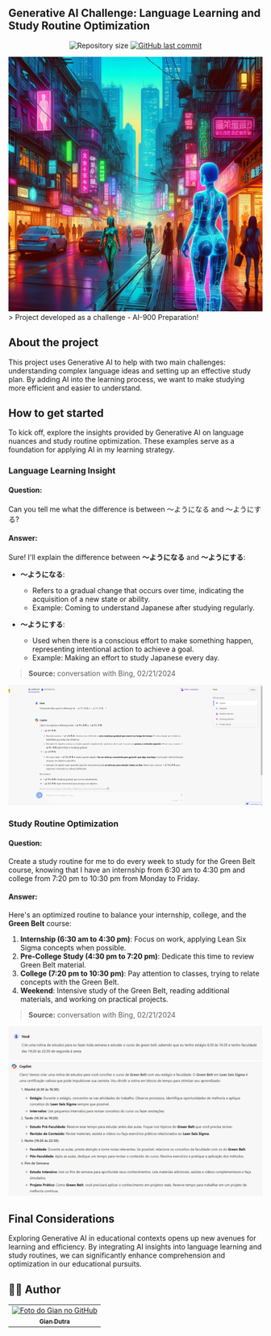 ## Generative AI Challenge: Language Learning and Study Routine Optimization

<p align="center">
  <img alt="Repository size" src="https://img.shields.io/github/repo-size/GianDutra/Generative-AI">
  
  <a href="https://github.com/GianDutra/Generative-AI/commits/master">
    <img alt="GitHub last commit" src="https://img.shields.io/github/last-commit/GianDutra/Generative-AI">
  </a>
</p>
<img src="./images/output.jpg" alt="" title="Generative-AI">
>  Project developed as a challenge - AI-900 Preparation!

## About the project

This project uses Generative AI to help with two main challenges: understanding complex language ideas and setting up an effective study plan. By adding AI into the learning process, we want to make studying more efficient and easier to understand.
## **How to get started**

To kick off, explore the insights provided by Generative AI on language nuances and study routine optimization. These examples serve as a foundation for applying AI in my learning strategy.

### **Language Learning Insight**

#### Question:
Can you tell me what the difference is between ～ようになる and ～ようにする?

#### Answer:
Sure! I'll explain the difference between **～ようになる** and **～ようにする**:

- **～ようになる**:
  - Refers to a gradual change that occurs over time, indicating the acquisition of a new state or ability.
  - Example: Coming to understand Japanese after studying regularly.

- **～ようにする**:
  - Used when there is a conscious effort to make something happen, representing intentional action to achieve a goal.
  - Example: Making an effort to study Japanese every day.

> **Source:** conversation with Bing, 02/21/2024

<img src="./images/1.png" alt="" title="Generative-AI">

### **Study Routine Optimization**

#### Question:
Create a study routine for me to do every week to study for the Green Belt course, knowing that I have an internship from 6:30 am to 4:30 pm and college from 7:20 pm to 10:30 pm from Monday to Friday.

#### Answer:
Here's an optimized routine to balance your internship, college, and the **Green Belt** course:

1. **Internship (6:30 am to 4:30 pm)**: Focus on work, applying Lean Six Sigma concepts when possible.
2. **Pre-College Study (4:30 pm to 7:20 pm)**: Dedicate this time to review Green Belt material.
3. **College (7:20 pm to 10:30 pm)**: Pay attention to classes, trying to relate concepts with the Green Belt.
4. **Weekend**: Intensive study of the Green Belt, reading additional materials, and working on practical projects.

> **Source:** conversation with Bing, 02/21/2024

<img src="./images/5.png" alt="" title="Generative-AI">
<img src="./images/6.png" alt="" title="Generative-AI">

## Final Considerations

Exploring Generative AI in educational contexts opens up new avenues for learning and efficiency. By integrating AI insights into language learning and study routines, we can significantly enhance comprehension and optimization in our educational pursuits.

## 👨‍💼 Author

<table>
  <tr>
    <td align="center">
      <a href="#">
        <img src="https://github.com/GianDutra.png" width="100px;" alt="Foto do Gian no GitHub"/><br>
        <sub>
          <b>Gian Dutra</b>
        </sub>
      </a>
    </td>
  </tr>
</table>
